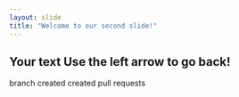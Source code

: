```yaml
---
layout: slide
title: "Welcome to our second slide!"
---
```

Your text
Use the left arrow to go back!
---
branch created
created pull requests
